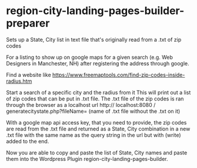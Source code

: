 # region-city-landing-pages-builder-preparer
Sets up a State, City list in text file that's originally read from a .txt of zip codes

For a listing to show up on google maps for a given search (e.g. Web Designers in Manchester, NH) after registering the address through google.

Find a website like https://www.freemaptools.com/find-zip-codes-inside-radius.htm

Start a search of a specific city and the radius from it 
This will print out a list of zip codes that can be put in .txt file. 
The .txt file of the zip codes is ran through the browser as a localhost url
http:// localhost:8080 / generatecitystate.php?fileName= (name of .txt file without the .txt on it) 

With a google map api access key, that you need to provide, the zip codes are read from the .txt file and returned as a State, City 
combination in a new .txt file with the same name as the query string in the url but with (write) added to the end. 

Now you are able to copy and paste the list of State, City names and paste them into 
the Wordpress Plugin region-city-landing-pages-builder.


